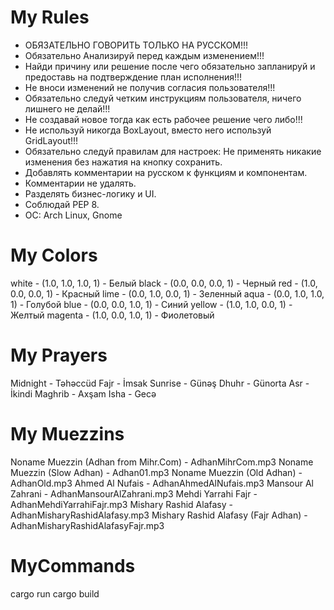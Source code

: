 # My Rules
- ОБЯЗАТЕЛЬНО ГОВОРИТЬ ТОЛЬКО НА РУССКОМ!!!
- Обязательно Анализируй перед каждым изменением!!!
- Найди причину или решение после чего обязательно запланируй и предоставь на подтверждение план исполнения!!!
- Не вноси изменений не получив согласия пользователя!!!
- Обязательно следуй четким инструкциям пользователя, ничего лишнего не делай!!! 
- Не создавай новое тогда как есть рабочее решение чего либо!!!
- Не используй никогда BoxLayout, вместо него используй GridLayout!!!
- Обязательно следуй правилам для настроек: Не применять никакие изменения без нажатия на кнопку сохранить.
- Добавлять комментарии на русском к функциям и компонентам.
- Комментарии не удалять.
- Разделять бизнес-логику и UI.
- Соблюдай PEP 8.
- ОС: Arch Linux, Gnome

# My Colors
white          - (1.0, 1.0, 1.0, 1) - Белый
black          - (0.0, 0.0, 0.0, 1) - Черный
red            - (1.0, 0.0, 0.0, 1) - Красный
lime           - (0.0, 1.0, 0.0, 1) - Зеленный
aqua           - (0.0, 1.0, 1.0, 1) - Голубой
blue           - (0.0, 0.0, 1.0, 1) - Синий
yellow         - (1.0, 1.0, 0.0, 1) - Желтый
magenta        - (1.0, 0.0, 1.0, 1) - Фиолетовый

# My Prayers
Midnight - Təhəccüd
Fajr - İmsak
Sunrise - Günəş
Dhuhr - Günorta
Asr - İkindi
Maghrib - Axşam
Isha - Gecə

# My Muezzins
Noname Muezzin (Adhan from Mihr.Com) - AdhanMihrCom.mp3
Noname Muezzin (Slow Adhan) - Adhan01.mp3
Noname Muezzin (Old Adhan) - AdhanOld.mp3
Ahmed Al Nufais - AdhanAhmedAlNufais.mp3
Mansour Al Zahrani - AdhanMansourAlZahrani.mp3
Mehdi Yarrahi Fajr - AdhanMehdiYarrahiFajr.mp3
Mishary Rashid Alafasy - AdhanMisharyRashidAlafasy.mp3
Mishary Rashid Alafasy (Fajr Adhan) - AdhanMisharyRashidAlafasyFajr.mp3

# MyCommands
cargo run
cargo build
